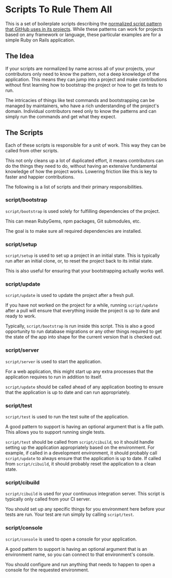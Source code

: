 # Scripts To Rule Them All

This is a set of boilerplate scripts describing the [normalized script pattern
that GitHub uses in its projects](http://githubengineering.com/scripts-to-rule-them-all/). While these
patterns can work for projects based on any framework or language, these
particular examples are for a simple Ruby on Rails application.

## The Idea

If your scripts are normalized by name across all of your projects, your
contributors only need to know the pattern, not a deep knowledge of the
application. This means they can jump into a project and make contributions
without first learning how to bootstrap the project or how to get its tests to
run.

The intricacies of things like test commands and bootstrapping can be managed by
maintainers, who have a rich understanding of the project's domain. Individual
contributors need only to know the patterns and can simply run the commands and
get what they expect.

## The Scripts

Each of these scripts is responsible for a unit of work. This way they can be
called from other scripts.

This not only cleans up a lot of duplicated effort, it means contributors can do
the things they need to do, without having an extensive fundamental knowledge of
how the project works. Lowering friction like this is key to faster and happier
contributions.

The following is a list of scripts and their primary responsibilities.

### script/bootstrap

`script/bootstrap` is used solely for fulfilling dependencies of the project.

This can mean RubyGems, npm packages, Git submodules, etc.

The goal is to make sure all required dependencies are installed.

### script/setup

`script/setup` is used to set up a project in an initial state.
This is typically run after an initial clone, or, to reset the project back to
its initial state.

This is also useful for ensuring that your bootstrapping actually works well.

### script/update

`script/update` is used to update the project after a fresh pull.

If you have not worked on the project for a while, running `script/update` after
a pull will ensure that everything inside the project is up to date and ready to work.

Typically, `script/bootstrap` is run inside this script. This is also a good
opportunity to run database migrations or any other things required to get the
state of the app into shape for the current version that is checked out.

### script/server

`script/server` is used to start the application.

For a web application, this might start up any extra processes that the 
application requires to run in addition to itself.

`script/update` should be called ahead of any application booting to ensure that
the application is up to date and can run appropriately.

### script/test

`script/test` is used to run the test suite of the application.

A good pattern to support is having an optional argument that is a file path.
This allows you to support running single tests.

`script/test` should be called from `script/cibuild`, so it should handle
setting up the application appropriately based on the environment. For example,
if called in a development environment, it should probably call `script/update`
to always ensure that the application is up to date. If called from
`script/cibuild`, it should probably reset the application to a clean state.

### script/cibuild

`script/cibuild` is used for your continuous integration server.
This script is typically only called from your CI server.

You should set up any specific things for you environment here before your tests
are run. Your test are run simply by calling `script/test`.

### script/console

`script/console` is used to open a console for your application.

A good pattern to support is having an optional argument that is an environment
name, so you can connect to that environment's console.

You should configure and run anything that needs to happen to open a console for
the requested environment.
